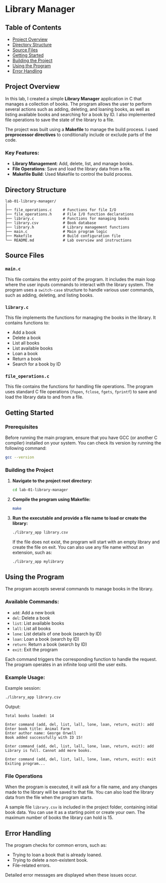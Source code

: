 # Library Manager

## Table of Contents

- [Project Overview](#project-overview)
- [Directory Structure](#directory-structure)
- [Source Files](#source-files)
- [Getting Started](#getting-started)
- [Building the Project](#building-the-project)
- [Using the Program](#using-the-program)
- [Error Handling](#error-handling)

## Project Overview

In this lab, I created a simple **Library Manager** application in C that manages a collection of books. The program allows the user to perform several actions such as adding, deleting, and loaning books, as well as listing available books and searching for a book by ID. I also implemented file operations to save the state of the library to a file.

The project was built using a **Makefile** to manage the build process. I used **preprocessor directives** to conditionally include or exclude parts of the code.

### Key Features:

- **Library Management**: Add, delete, list, and manage books.
- **File Operations**: Save and load the library data from a file.
- **Makefile Build**: Used Makefile to control the build process.

## Directory Structure

```
lab-01-library-manager/
│
├── file_operations.c     # Functions for file I/O
├── file_operations.h     # File I/O function declarations
├── library.c             # Functions for managing books
├── library.csv           # Book database
├── library.h             # Library management functions
├── main.c                # Main program logic
├── Makefile              # Build configuration file
└── README.md             # Lab overview and instructions
```

## Source Files

### `main.c`

This file contains the entry point of the program. It includes the main loop where the user inputs commands to interact with the library system. The program uses a `switch-case` structure to handle various user commands, such as adding, deleting, and listing books.

### `library.c`

This file implements the functions for managing the books in the library. It contains functions to:

- Add a book
- Delete a book
- List all books
- List available books
- Loan a book
- Return a book
- Search for a book by ID

### `file_operations.c`

This file contains the functions for handling file operations. The program uses standard C file operations (`fopen`, `fclose`, `fgets`, `fprintf`) to save and load the library data to and from a file.

## Getting Started

### Prerequisites

Before running the main program, ensure that you have GCC (or another C compiler) installed on your system. You can check its version by running the following command:

```bash
gcc --version
```

### Building the Project

1. **Navigate to the project root directory:**

   ```bash
   cd lab-01-library-manager
   ```

2. **Compile the program using Makefile:**

   ```bash
   make
   ```

3. **Run the executable and provide a file name to load or create the library:**

   ```bash
   ./library_app library.csv
   ```

   If the file does not exist, the program will start with an empty library and create the file on exit. You can also use any file name without an extension, such as:

   ```bash
   ./library_app mylibrary
   ```

## Using the Program

The program accepts several commands to manage books in the library.

### Available Commands:

- `add`: Add a new book
- `del`: Delete a book
- `list`: List available books
- `lall`: List all books
- `lone`: List details of one book (search by ID)
- `loan`: Loan a book (search by ID)
- `return`: Return a book (search by ID)
- `exit`: Exit the program

Each command triggers the corresponding function to handle the request. The program operates in an infinite loop until the user exits.

### Example Usage:

Example session:

```bash
./library_app library.csv
```

Output:

```
Total books loaded: 14

Enter command (add, del, list, lall, lone, loan, return, exit): add
Enter book title: Animal Farm
Enter author name: George Orwell
Book added successfully with ID 15!

Enter command (add, del, list, lall, lone, loan, return, exit): add
Library is full. Cannot add more books.

Enter command (add, del, list, lall, lone, loan, return, exit): exit
Exiting program...
```

### File Operations

When the program is executed, it will ask for a file name, and any changes made to the library will be saved to that file. You can also load the library data from the file when the program starts.

A sample file `library.csv` is included in the project folder, containing initial book data. You can use it as a starting point or create your own.
The maximum number of books the library can hold is 15.

## Error Handling

The program checks for common errors, such as:

- Trying to loan a book that is already loaned.
- Trying to delete a non-existent book.
- File-related errors.

Detailed error messages are displayed when these issues occur.
